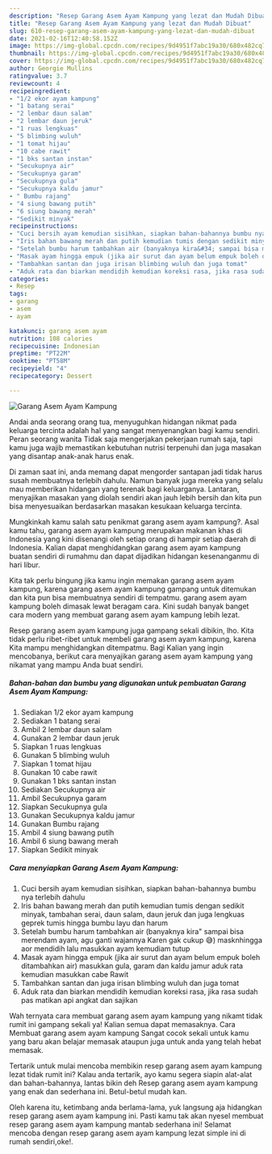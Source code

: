 ```yaml
---
description: "Resep Garang Asem Ayam Kampung yang lezat dan Mudah Dibuat"
title: "Resep Garang Asem Ayam Kampung yang lezat dan Mudah Dibuat"
slug: 610-resep-garang-asem-ayam-kampung-yang-lezat-dan-mudah-dibuat
date: 2021-02-16T12:40:58.152Z
image: https://img-global.cpcdn.com/recipes/9d4951f7abc19a30/680x482cq70/garang-asem-ayam-kampung-foto-resep-utama.jpg
thumbnail: https://img-global.cpcdn.com/recipes/9d4951f7abc19a30/680x482cq70/garang-asem-ayam-kampung-foto-resep-utama.jpg
cover: https://img-global.cpcdn.com/recipes/9d4951f7abc19a30/680x482cq70/garang-asem-ayam-kampung-foto-resep-utama.jpg
author: Georgie Mullins
ratingvalue: 3.7
reviewcount: 4
recipeingredient:
- "1/2 ekor ayam kampung"
- "1 batang serai"
- "2 lembar daun salam"
- "2 lembar daun jeruk"
- "1 ruas lengkuas"
- "5 blimbing wuluh"
- "1 tomat hijau"
- "10 cabe rawit"
- "1 bks santan instan"
- "Secukupnya air"
- "Secukupnya garam"
- "Secukupnya gula"
- "Secukupnya kaldu jamur"
- " Bumbu rajang"
- "4 siung bawang putih"
- "6 siung bawang merah"
- "Sedikit minyak"
recipeinstructions:
- "Cuci bersih ayam kemudian sisihkan, siapkan bahan-bahannya bumbu nya terlebih dahulu"
- "Iris bahan bawang merah dan putih kemudian tumis dengan sedikit minyak, tambahan serai, daun salam, daun jeruk dan juga lengkuas geprek tumis hingga bumbu layu dan harum"
- "Setelah bumbu harum tambahkan air (banyaknya kira&#34; sampai bisa merendam ayam, agu ganti wajannya Karen gak cukup 😅) masknhingga aor mendidih lalu masukkan ayam kemudiam tutup"
- "Masak ayam hingga empuk (jika air surut dan ayam belum empuk boleh ditambahkan air) masukkan gula, garam dan kaldu jamur aduk rata kemudian masukkan cabe Rawit"
- "Tambahkan santan dan juga irisan blimbing wuluh dan juga tomat"
- "Aduk rata dan biarkan mendidih kemudian koreksi rasa, jika rasa sudah pas matikan api angkat dan sajikan"
categories:
- Resep
tags:
- garang
- asem
- ayam

katakunci: garang asem ayam 
nutrition: 108 calories
recipecuisine: Indonesian
preptime: "PT22M"
cooktime: "PT58M"
recipeyield: "4"
recipecategory: Dessert

---
```



![Garang Asem Ayam Kampung](https://img-global.cpcdn.com/recipes/9d4951f7abc19a30/680x482cq70/garang-asem-ayam-kampung-foto-resep-utama.jpg)

Andai anda seorang orang tua, menyuguhkan hidangan nikmat pada keluarga tercinta adalah hal yang sangat menyenangkan bagi kamu sendiri. Peran seorang  wanita Tidak saja mengerjakan pekerjaan rumah saja, tapi kamu juga wajib memastikan kebutuhan nutrisi terpenuhi dan juga masakan yang disantap anak-anak harus enak.

Di zaman  saat ini, anda memang dapat mengorder santapan jadi tidak harus susah membuatnya terlebih dahulu. Namun banyak juga mereka yang selalu mau memberikan hidangan yang terenak bagi keluarganya. Lantaran, menyajikan masakan yang diolah sendiri akan jauh lebih bersih dan kita pun bisa menyesuaikan berdasarkan masakan kesukaan keluarga tercinta. 



Mungkinkah kamu salah satu penikmat garang asem ayam kampung?. Asal kamu tahu, garang asem ayam kampung merupakan makanan khas di Indonesia yang kini disenangi oleh setiap orang di hampir setiap daerah di Indonesia. Kalian dapat menghidangkan garang asem ayam kampung buatan sendiri di rumahmu dan dapat dijadikan hidangan kesenanganmu di hari libur.

Kita tak perlu bingung jika kamu ingin memakan garang asem ayam kampung, karena garang asem ayam kampung gampang untuk ditemukan dan kita pun bisa membuatnya sendiri di tempatmu. garang asem ayam kampung boleh dimasak lewat beragam cara. Kini sudah banyak banget cara modern yang membuat garang asem ayam kampung lebih lezat.

Resep garang asem ayam kampung juga gampang sekali dibikin, lho. Kita tidak perlu ribet-ribet untuk membeli garang asem ayam kampung, karena Kita mampu menghidangkan ditempatmu. Bagi Kalian yang ingin mencobanya, berikut cara menyajikan garang asem ayam kampung yang nikamat yang mampu Anda buat sendiri.

<!--inarticleads1-->

##### Bahan-bahan dan bumbu yang digunakan untuk pembuatan Garang Asem Ayam Kampung:

1. Sediakan 1/2 ekor ayam kampung
1. Sediakan 1 batang serai
1. Ambil 2 lembar daun salam
1. Gunakan 2 lembar daun jeruk
1. Siapkan 1 ruas lengkuas
1. Gunakan 5 blimbing wuluh
1. Siapkan 1 tomat hijau
1. Gunakan 10 cabe rawit
1. Gunakan 1 bks santan instan
1. Sediakan Secukupnya air
1. Ambil Secukupnya garam
1. Siapkan Secukupnya gula
1. Gunakan Secukupnya kaldu jamur
1. Gunakan  Bumbu rajang
1. Ambil 4 siung bawang putih
1. Ambil 6 siung bawang merah
1. Siapkan Sedikit minyak




<!--inarticleads2-->

##### Cara menyiapkan Garang Asem Ayam Kampung:

1. Cuci bersih ayam kemudian sisihkan, siapkan bahan-bahannya bumbu nya terlebih dahulu
1. Iris bahan bawang merah dan putih kemudian tumis dengan sedikit minyak, tambahan serai, daun salam, daun jeruk dan juga lengkuas geprek tumis hingga bumbu layu dan harum
1. Setelah bumbu harum tambahkan air (banyaknya kira&#34; sampai bisa merendam ayam, agu ganti wajannya Karen gak cukup 😅) masknhingga aor mendidih lalu masukkan ayam kemudiam tutup
1. Masak ayam hingga empuk (jika air surut dan ayam belum empuk boleh ditambahkan air) masukkan gula, garam dan kaldu jamur aduk rata kemudian masukkan cabe Rawit
1. Tambahkan santan dan juga irisan blimbing wuluh dan juga tomat
1. Aduk rata dan biarkan mendidih kemudian koreksi rasa, jika rasa sudah pas matikan api angkat dan sajikan




Wah ternyata cara membuat garang asem ayam kampung yang nikamt tidak rumit ini gampang sekali ya! Kalian semua dapat memasaknya. Cara Membuat garang asem ayam kampung Sangat cocok sekali untuk kamu yang baru akan belajar memasak ataupun juga untuk anda yang telah hebat memasak.

Tertarik untuk mulai mencoba membikin resep garang asem ayam kampung lezat tidak rumit ini? Kalau anda tertarik, ayo kamu segera siapin alat-alat dan bahan-bahannya, lantas bikin deh Resep garang asem ayam kampung yang enak dan sederhana ini. Betul-betul mudah kan. 

Oleh karena itu, ketimbang anda berlama-lama, yuk langsung aja hidangkan resep garang asem ayam kampung ini. Pasti kamu tak akan nyesel membuat resep garang asem ayam kampung mantab sederhana ini! Selamat mencoba dengan resep garang asem ayam kampung lezat simple ini di rumah sendiri,oke!.


